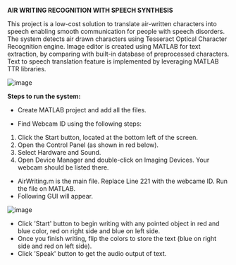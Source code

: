 **AIR WRITING RECOGNITION WITH SPEECH SYNTHESIS**

This project is a low-cost solution to translate air-written characters into speech enabling smooth communication for people with speech disorders. The system detects air drawn characters using Tesseract Optical Character Recognition engine. Image editor is created using MATLAB for text extraction, by comparing with built-in database of preprocessed characters. Text to speech translation feature is implemented by leveraging MATLAB TTR libraries.

![image](https://user-images.githubusercontent.com/89673773/179422865-fda81d78-edd5-4a26-be37-b4bc4f98645b.png)

**Steps to run the system:**

* Create MATLAB project and add all the files.

* Find Webcam ID using the following steps:
1. Click the Start button, located at the bottom left of the screen.
2. Open the Control Panel (as shown in red below).
3. Select Hardware and Sound.
4. Open Device Manager and double-click on Imaging Devices. Your webcam should be listed there.

* AirWriting.m is the main file. Replace Line 221 with the webcame ID. Run the file on MATLAB.
* Following GUI will appear.

![image](https://user-images.githubusercontent.com/89673773/179423377-ef00ba28-c3e3-47bb-9a6d-81a008c0b999.png)

* Click 'Start' button to begin writing with any pointed object in red and blue color, red on right side and blue on left side.
* Once you finish writing, flip the colors to store the text (blue on right side and red on left side).
* Click 'Speak' button to get the audio output of text.


